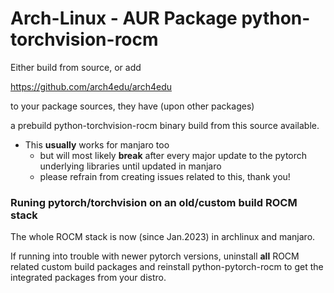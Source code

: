 # Arch-Linux - AUR Package python-torchvision-rocm

Either build from source, or add

https://github.com/arch4edu/arch4edu

to your package sources, they have (upon other packages)

a prebuild python-torchvision-rocm binary build from this source available.

- This **usually** works for manjaro too
    - but will most likely **break** after every major update to the pytorch underlying libraries until updated in manjaro
    - please refrain from creating issues related to this, thank you!

### Runing pytorch/torchvision on an old/custom build ROCM stack

The whole ROCM stack is now (since Jan.2023) in archlinux and manjaro.

If running into trouble with newer pytorch versions,
uninstall **all** ROCM related custom build packages
and reinstall python-pytorch-rocm to get the integrated packages from your distro.
